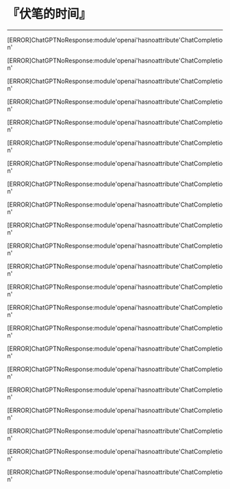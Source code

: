 # 『伏笔的时间』

------

[ERROR]ChatGPTNoResponse:module'openai'hasnoattribute'ChatCompletion'

[ERROR]ChatGPTNoResponse:module'openai'hasnoattribute'ChatCompletion'

[ERROR]ChatGPTNoResponse:module'openai'hasnoattribute'ChatCompletion'

[ERROR]ChatGPTNoResponse:module'openai'hasnoattribute'ChatCompletion'

[ERROR]ChatGPTNoResponse:module'openai'hasnoattribute'ChatCompletion'

[ERROR]ChatGPTNoResponse:module'openai'hasnoattribute'ChatCompletion'

[ERROR]ChatGPTNoResponse:module'openai'hasnoattribute'ChatCompletion'

[ERROR]ChatGPTNoResponse:module'openai'hasnoattribute'ChatCompletion'

[ERROR]ChatGPTNoResponse:module'openai'hasnoattribute'ChatCompletion'

[ERROR]ChatGPTNoResponse:module'openai'hasnoattribute'ChatCompletion'

[ERROR]ChatGPTNoResponse:module'openai'hasnoattribute'ChatCompletion'

[ERROR]ChatGPTNoResponse:module'openai'hasnoattribute'ChatCompletion'

[ERROR]ChatGPTNoResponse:module'openai'hasnoattribute'ChatCompletion'

[ERROR]ChatGPTNoResponse:module'openai'hasnoattribute'ChatCompletion'

[ERROR]ChatGPTNoResponse:module'openai'hasnoattribute'ChatCompletion'

[ERROR]ChatGPTNoResponse:module'openai'hasnoattribute'ChatCompletion'

[ERROR]ChatGPTNoResponse:module'openai'hasnoattribute'ChatCompletion'

[ERROR]ChatGPTNoResponse:module'openai'hasnoattribute'ChatCompletion'

[ERROR]ChatGPTNoResponse:module'openai'hasnoattribute'ChatCompletion'

[ERROR]ChatGPTNoResponse:module'openai'hasnoattribute'ChatCompletion'

[ERROR]ChatGPTNoResponse:module'openai'hasnoattribute'ChatCompletion'

[ERROR]ChatGPTNoResponse:module'openai'hasnoattribute'ChatCompletion'

